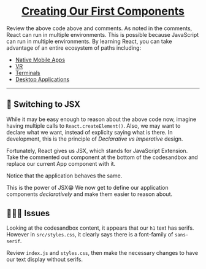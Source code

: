 <h1 style="text-align: center; text-decoration: underline; margin-top: 50px">Creating Our First Components</h1>

Review the above code above and comments. As noted in the comments, React can run in multiple environments. This is possible because JavaScript can run in multiple environments. By learning React, you can take advantage of an entire ecosystem of paths including:

- <a href="https://facebook.github.io/react-native/" target="_blank" rel="noopener noreferrer">Native Mobile Apps</a>
- <a href="https://facebook.github.io/react-360/" target="_blank" rel="noopener noreferrer">VR</a>
- <a href="https://github.com/rohanchandra/react-terminal-component" target="_blank" rel="noopener noreferrer">Terminals</a>
- <a href="https://medium.freecodecamp.org/building-an-electron-application-with-create-react-app-97945861647c" target="_blank" rel="noopener noreferrer">Desktop Applications</a>

---

## 🔀 Switching to JSX

While it may be easy enough to reason about the above code now, imagine having multiple calls to `React.createElement()`.
Also, we may want to declare what we want, instead of explicity saying what is there. In development, this is the principle of _Declarative vs Imperative_ design.

Fortunately, React gives us JSX, which stands for JavaScript Extension. Take the commented out component at the bottom of the codesandbox and replace our current App component with it.

Notice that the application behaves the same.

This is the power of JSX😁 We now get to define our application components _declaratively_ and make them easier to reason about.

## 🐛🐛🐛 Issues

Looking at the codesandbox content, it appears that our `h1` text has serifs. However in `src/styles.css`, it clearly says there is a font-family of `sans-serif`.

Review `index.js` and `styles.css`, then make the necessary changes to have our text display without serifs.
